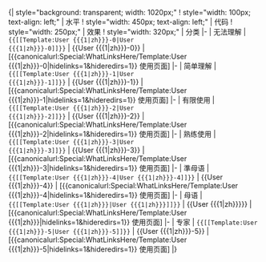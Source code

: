 {| style="background: transparent; width: 1020px;"
! style="width: 100px; text-align: left;" | 水平
! style="width: 450px; text-align: left;" | 代码
! style="width: 250px;" | 效果
! style="width: 320px;" | 分类
|-
| 无法理解
| <code>&#123;{[[Template:User {{{1|zh}}}-0|User {{{1|zh}}}-0]]}&#125;</code>
| {{User {{{1|zh}}}-0}}
| <span class="plainlinks">[{{canonicalurl:Special:WhatLinksHere/Template:User {{{1|zh}}}-0|hidelinks=1&hideredirs=1}} 使用页面]</span>
|-
| 简单理解
| <code>&#123;{[[Template:User {{{1|zh}}}-1|User {{{1|zh}}}-1]]}&#125;</code>
| {{User {{{1|zh}}}-1}}
| <span class="plainlinks">[{{canonicalurl:Special:WhatLinksHere/Template:User {{{1|zh}}}-1|hidelinks=1&hideredirs=1}} 使用页面]</span>
|-
| 有限使用
| <code>&#123;{[[Template:User {{{1|zh}}}-2|User {{{1|zh}}}-2]]}&#125;</code>
| {{User {{{1|zh}}}-2}}
| <span class="plainlinks">[{{canonicalurl:Special:WhatLinksHere/Template:User {{{1|zh}}}-2|hidelinks=1&hideredirs=1}} 使用页面]</span>
|-
| 熟练使用
| <code>&#123;{[[Template:User {{{1|zh}}}-3|User {{{1|zh}}}-3]]}&#125;</code>
| {{User {{{1|zh}}}-3}}
| <span class="plainlinks">[{{canonicalurl:Special:WhatLinksHere/Template:User {{{1|zh}}}-3|hidelinks=1&hideredirs=1}} 使用页面]</span>
|-
| 準母语
| <code>&#123;{[[Template:User {{{1|zh}}}-4|User {{{1|zh}}}-4]]}&#125;</code>
| {{User {{{1|zh}}}-4}}
| <span class="plainlinks">[{{canonicalurl:Special:WhatLinksHere/Template:User {{{1|zh}}}-4|hidelinks=1&hideredirs=1}} 使用页面]</span>
|-
| 母语
| <code>&#123;{[[Template:User {{{1|zh}}}|User {{{1|zh}}}]]}&#125;</code>
| {{User {{{1|zh}}}}}
| <span class="plainlinks">[{{canonicalurl:Special:WhatLinksHere/Template:User {{{1|zh}}}|hidelinks=1&hideredirs=1}} 使用页面]</span>
|-
| 专家
| <code>&#123;{[[Template:User {{{1|zh}}}-5|User {{{1|zh}}}-5]]}&#125;</code>
| {{User {{{1|zh}}}-5}}
| <span class="plainlinks">[{{canonicalurl:Special:WhatLinksHere/Template:User {{{1|zh}}}-5|hidelinks=1&hideredirs=1}} 使用页面]</span>
|}